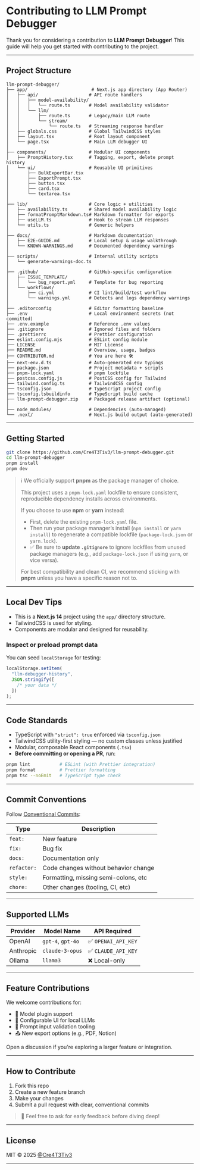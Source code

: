 # Contributing to LLM Prompt Debugger

Thank you for considering a contribution to **LLM Prompt Debugger**! This guide will help you get started with contributing to the project.

---

## Project Structure

```
llm-prompt-debugger/
├── app/                        # Next.js app directory (App Router)
│   ├── api/                   # API route handlers
│   │   ├── model-availability/
│   │   │   └── route.ts       # Model availability validator
│   │   └── llm/
│   │       ├── route.ts       # Legacy/main LLM route
│   │       └── stream/
│   │           └── route.ts   # Streaming response handler
│   ├── globals.css            # Global TailwindCSS styles
│   ├── layout.tsx             # Root layout component
│   └── page.tsx               # Main LLM debugger UI
│
├── components/                # Modular UI components
│   ├── PromptHistory.tsx      # Tagging, export, delete prompt history
│   └── ui/                    # Reusable UI primitives
│       ├── BulkExportBar.tsx
│       ├── ExportPrompt.tsx
│       ├── button.tsx
│       ├── card.tsx
│       └── textarea.tsx
│
├── lib/                       # Core logic + utilities
│   ├── availability.ts        # Shared model availability logic
│   ├── formatPromptMarkdown.ts# Markdown formatter for exports
│   ├── useLLM.ts              # Hook to stream LLM responses
│   └── utils.ts               # Generic helpers
│
├── docs/                      # Markdown documentation
│   ├── E2E-GUIDE.md           # Local setup & usage walkthrough
│   └── KNOWN-WARNINGS.md      # Documented dependency warnings
│
├── scripts/                   # Internal utility scripts
│   └── generate-warnings-doc.ts
│
├── .github/                   # GitHub-specific configuration
│   ├── ISSUE_TEMPLATE/
│   │   └── bug_report.yml     # Template for bug reporting
│   └── workflows/
│       ├── ci.yml             # CI lint/build/test workflow
│       └── warnings.yml       # Detects and logs dependency warnings
│
├── .editorconfig              # Editor formatting baseline
├── .env                       # Local environment secrets (not committed)
├── .env.example               # Reference .env values
├── .gitignore                 # Ignored files and folders
├── .prettierrc                # Prettier configuration
├── eslint.config.mjs          # ESLint config module
├── LICENSE                    # MIT License
├── README.md                  # Overview, usage, badges
├── CONTRIBUTOR.md             # You are here 🛠️
├── next-env.d.ts              # Auto-generated env typings
├── package.json               # Project metadata + scripts
├── pnpm-lock.yaml             # pnpm lockfile
├── postcss.config.js          # PostCSS config for Tailwind
├── tailwind.config.ts         # TailwindCSS config
├── tsconfig.json              # TypeScript project config
├── tsconfig.tsbuildinfo       # TypeScript build cache
├── llm-prompt-debugger.zip    # Packaged release artifact (optional)
│
├── node_modules/              # Dependencies (auto-managed)
└── .next/                     # Next.js build output (auto-generated)
```

---

## Getting Started

```bash
git clone https://github.com/Cre4T3Tiv3/llm-prompt-debugger.git
cd llm-prompt-debugger
pnpm install
pnpm dev
```

> ℹ️ We officially support **pnpm** as the package manager of choice.
>
> This project uses a `pnpm-lock.yaml` lockfile to ensure consistent, reproducible dependency installs across environments.
>
> If you choose to use **npm** or **yarn** instead:
>
> - First, delete the existing `pnpm-lock.yaml` file.
> - Then run your package manager’s install (`npm install` or `yarn install`) to regenerate a compatible lockfile (`package-lock.json` or `yarn.lock`).
> - ✅ Be sure to **update `.gitignore`** to ignore lockfiles from unused package managers (e.g., add `package-lock.json` if using `yarn`, or vice versa).
>
> For best compatibility and clean CI, we recommend sticking with **pnpm** unless you have a specific reason not to.

---

## Local Dev Tips

- This is a **Next.js 14** project using the `app/` directory structure.
- TailwindCSS is used for styling.
- Components are modular and designed for reusability.

### Inspect or preload prompt data

You can seed `localStorage` for testing:

```js
localStorage.setItem(
  "llm-debugger-history",
  JSON.stringify([
    /* your data */
  ])
);
```

---

## Code Standards

- TypeScript with `"strict": true` enforced via `tsconfig.json`
- TailwindCSS utility-first styling — no custom classes unless justified
- Modular, composable React components (`.tsx`)
- **Before committing or opening a PR**, run:

```bash
pnpm lint           # ESLint (with Prettier integration)
pnpm format         # Prettier formatting
pnpm tsc --noEmit   # TypeScript type check
```

---

## Commit Conventions

Follow [Conventional Commits](https://www.conventionalcommits.org/en/v1.0.0/):

| Type        | Description                          |
| ----------- | ------------------------------------ |
| `feat:`     | New feature                          |
| `fix:`      | Bug fix                              |
| `docs:`     | Documentation only                   |
| `refactor:` | Code changes without behavior change |
| `style:`    | Formatting, missing semi-colons, etc |
| `chore:`    | Other changes (tooling, CI, etc)     |

---

## Supported LLMs

| Provider  | Model Name        | API Required        |
| --------- | ----------------- | ------------------- |
| OpenAI    | `gpt-4`, `gpt-4o` | ✅ `OPENAI_API_KEY` |
| Anthropic | `claude-3-opus`   | ✅ `CLAUDE_API_KEY` |
| Ollama    | `llama3`          | ❌ Local-only       |

---

## Feature Contributions

We welcome contributions for:

- 🔌 Model plugin support
- 🧠 Configurable UI for local LLMs
- 🧪 Prompt input validation tooling
- 📤 New export options (e.g., PDF, Notion)

Open a discussion if you're exploring a larger feature or integration.

---

## How to Contribute

1. Fork this repo
2. Create a new feature branch
3. Make your changes
4. Submit a pull request with clear, conventional commits

> 💬 Feel free to ask for early feedback before diving deep!

---

## License

MIT © 2025 [@Cre4T3Tiv3](https://github.com/Cre4T3Tiv3)

---
